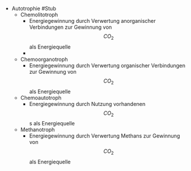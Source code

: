 - Autotrophie #Stub
    - Chemolitotroph
        - Energiegewinnung durch Verwertung anorganischer Verbindungen zur Gewinnung von $$ CO_2 $$ als Energiequelle
        - 
    - Chemoorganotroph
        - Energiegewinnung durch Verwertung organischer Verbindungen zur Gewinnung von $$ CO_2 $$ als Energiequelle
    - Chemoautotroph
        - Energiegewinnung durch Nutzung vorhandenen $$ CO_2 $$s als Energiequelle
    - Methanotroph
        - Energiegewinnung durch Verwertung Methans zur Gewinnung von $$ CO_2 $$ als Energiequelle
